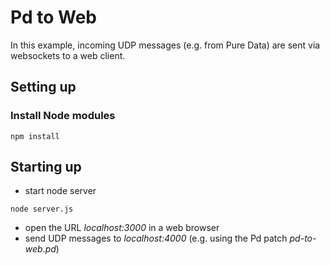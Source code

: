 # Pd to Web

In this example, incoming UDP messages (e.g. from Pure Data) are sent via websockets to a web client.

## Setting up

### Install Node modules
```
npm install
```

## Starting up

- start node server
```
node server.js
```
- open the URL *localhost:3000* in a web browser
- send UDP messages to *localhost:4000* (e.g. using the Pd patch *pd-to-web.pd*)
